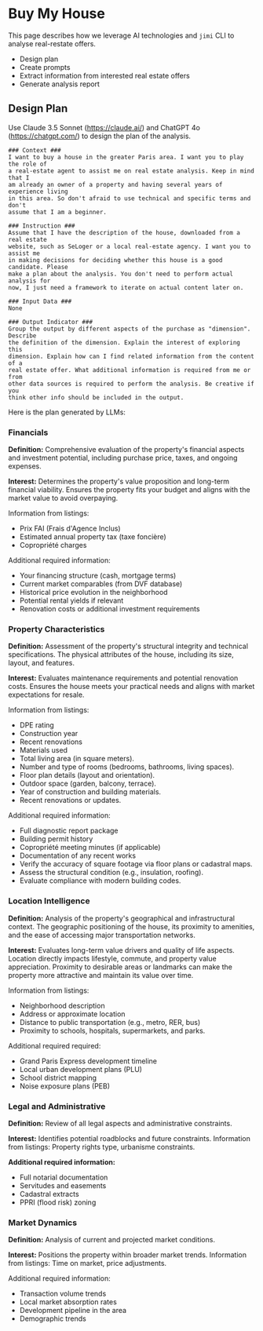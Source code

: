 # Buy My House

This page describes how we leverage AI technologies and `jimi` CLI to analyse real-restate offers.

* Design plan
* Create prompts
* Extract information from interested real estate offers
* Generate analysis report

## Design Plan

Use Claude 3.5 Sonnet (<https://claude.ai/>) and ChatGPT 4o (<https://chatgpt.com/>) to design the plan of the analysis.

```
### Context ###
I want to buy a house in the greater Paris area. I want you to play the role of
a real-estate agent to assist me on real estate analysis. Keep in mind that I
am already an owner of a property and having several years of experience living
in this area. So don't afraid to use technical and specific terms and don't
assume that I am a beginner.

### Instruction ###
Assume that I have the description of the house, downloaded from a real estate
website, such as SeLoger or a local real-estate agency. I want you to assist me
in making decisions for deciding whether this house is a good candidate. Please
make a plan about the analysis. You don't need to perform actual analysis for
now, I just need a framework to iterate on actual content later on.

### Input Data ###
None

### Output Indicator ###
Group the output by different aspects of the purchase as "dimension". Describe
the definition of the dimension. Explain the interest of exploring this
dimension. Explain how can I find related information from the content of a
real estate offer. What additional information is required from me or from
other data sources is required to perform the analysis. Be creative if you
think other info should be included in the output.
```

Here is the plan generated by LLMs:

### Financials

**Definition:** Comprehensive evaluation of the property's financial aspects and investment potential, including purchase price, taxes, and ongoing expenses.

**Interest:** Determines the property's value proposition and long-term financial viability. Ensures the property fits your budget and aligns with the market value to avoid overpaying.

Information from listings:

* Prix FAI (Frais d'Agence Inclus)
* Estimated annual property tax (taxe foncière)
* Copropriété charges

Additional required information:

* Your financing structure (cash, mortgage terms)
* Current market comparables (from DVF database)
* Historical price evolution in the neighborhood
* Potential rental yields if relevant
* Renovation costs or additional investment requirements

### Property Characteristics

**Definition:** Assessment of the property's structural integrity and technical specifications. The physical attributes of the house, including its size, layout, and features.

**Interest:** Evaluates maintenance requirements and potential renovation costs. Ensures the house meets your practical needs and aligns with market expectations for resale.

Information from listings:

* DPE rating
* Construction year
* Recent renovations
* Materials used
* Total living area (in square meters).
* Number and type of rooms (bedrooms, bathrooms, living spaces).
* Floor plan details (layout and orientation).
* Outdoor space (garden, balcony, terrace).
* Year of construction and building materials.
* Recent renovations or updates.

Additional required information:

* Full diagnostic report package
* Building permit history
* Copropriété meeting minutes (if applicable)
* Documentation of any recent works
* Verify the accuracy of square footage via floor plans or cadastral maps.
* Assess the structural condition (e.g., insulation, roofing).
* Evaluate compliance with modern building codes.

### Location Intelligence

**Definition:** Analysis of the property's geographical and infrastructural context. The geographic positioning of the house, its proximity to amenities, and the ease of accessing major transportation networks.

**Interest:** Evaluates long-term value drivers and quality of life aspects. Location directly impacts lifestyle, commute, and property value appreciation. Proximity to desirable areas or landmarks can make the property more attractive and maintain its value over time.

Information from listings:

* Neighborhood description
* Address or approximate location
* Distance to public transportation (e.g., metro, RER, bus)
* Proximity to schools, hospitals, supermarkets, and parks.

Additional required required:

* Grand Paris Express development timeline
* Local urban development plans (PLU)
* School district mapping
* Noise exposure plans (PEB)

### Legal and Administrative

**Definition:** Review of all legal aspects and administrative constraints.

**Interest:** Identifies potential roadblocks and future constraints. Information from listings: Property rights type, urbanisme constraints.

**Additional required information:**

* Full notarial documentation
* Servitudes and easements
* Cadastral extracts
* PPRI (flood risk) zoning

### Market Dynamics

**Definition:** Analysis of current and projected market conditions.

**Interest:** Positions the property within broader market trends. Information from listings: Time on market, price adjustments.

Additional required information:

* Transaction volume trends
* Local market absorption rates
* Development pipeline in the area
* Demographic trends
